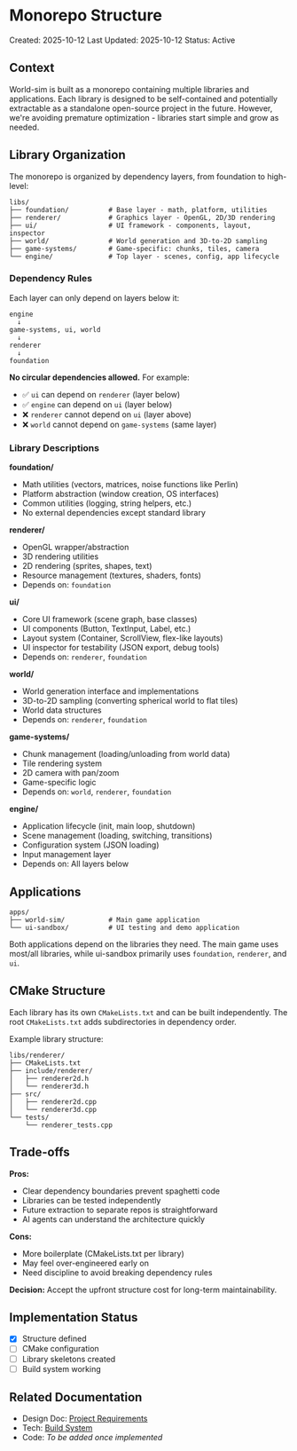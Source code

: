 # Monorepo Structure

Created: 2025-10-12
Last Updated: 2025-10-12
Status: Active

## Context

World-sim is built as a monorepo containing multiple libraries and applications. Each library is designed to be self-contained and potentially extractable as a standalone open-source project in the future. However, we're avoiding premature optimization - libraries start simple and grow as needed.

## Library Organization

The monorepo is organized by dependency layers, from foundation to high-level:

```
libs/
├── foundation/          # Base layer - math, platform, utilities
├── renderer/            # Graphics layer - OpenGL, 2D/3D rendering
├── ui/                  # UI framework - components, layout, inspector
├── world/               # World generation and 3D-to-2D sampling
├── game-systems/        # Game-specific: chunks, tiles, camera
└── engine/              # Top layer - scenes, config, app lifecycle
```

### Dependency Rules

Each layer can only depend on layers below it:

```
engine
  ↓
game-systems, ui, world
  ↓
renderer
  ↓
foundation
```

**No circular dependencies allowed.** For example:
- ✅ `ui` can depend on `renderer` (layer below)
- ✅ `engine` can depend on `ui` (layer below)
- ❌ `renderer` cannot depend on `ui` (layer above)
- ❌ `world` cannot depend on `game-systems` (same layer)

### Library Descriptions

**foundation/**
- Math utilities (vectors, matrices, noise functions like Perlin)
- Platform abstraction (window creation, OS interfaces)
- Common utilities (logging, string helpers, etc.)
- No external dependencies except standard library

**renderer/**
- OpenGL wrapper/abstraction
- 3D rendering utilities
- 2D rendering (sprites, shapes, text)
- Resource management (textures, shaders, fonts)
- Depends on: `foundation`

**ui/**
- Core UI framework (scene graph, base classes)
- UI components (Button, TextInput, Label, etc.)
- Layout system (Container, ScrollView, flex-like layouts)
- UI inspector for testability (JSON export, debug tools)
- Depends on: `renderer`, `foundation`

**world/**
- World generation interface and implementations
- 3D-to-2D sampling (converting spherical world to flat tiles)
- World data structures
- Depends on: `renderer`, `foundation`

**game-systems/**
- Chunk management (loading/unloading from world data)
- Tile rendering system
- 2D camera with pan/zoom
- Game-specific logic
- Depends on: `world`, `renderer`, `foundation`

**engine/**
- Application lifecycle (init, main loop, shutdown)
- Scene management (loading, switching, transitions)
- Configuration system (JSON loading)
- Input management layer
- Depends on: All layers below

## Applications

```
apps/
├── world-sim/           # Main game application
└── ui-sandbox/          # UI testing and demo application
```

Both applications depend on the libraries they need. The main game uses most/all libraries, while ui-sandbox primarily uses `foundation`, `renderer`, and `ui`.

## CMake Structure

Each library has its own `CMakeLists.txt` and can be built independently. The root `CMakeLists.txt` adds subdirectories in dependency order.

Example library structure:
```
libs/renderer/
├── CMakeLists.txt
├── include/renderer/
│   ├── renderer2d.h
│   └── renderer3d.h
├── src/
│   ├── renderer2d.cpp
│   └── renderer3d.cpp
└── tests/
    └── renderer_tests.cpp
```

## Trade-offs

**Pros:**
- Clear dependency boundaries prevent spaghetti code
- Libraries can be tested independently
- Future extraction to separate repos is straightforward
- AI agents can understand the architecture quickly

**Cons:**
- More boilerplate (CMakeLists.txt per library)
- May feel over-engineered early on
- Need discipline to avoid breaking dependency rules

**Decision:** Accept the upfront structure cost for long-term maintainability.

## Implementation Status

- [x] Structure defined
- [ ] CMake configuration
- [ ] Library skeletons created
- [ ] Build system working

## Related Documentation

- Design Doc: [Project Requirements](/docs/design/requirements/functional.md)
- Tech: [Build System](./build-system.md)
- Code: *To be added once implemented*
